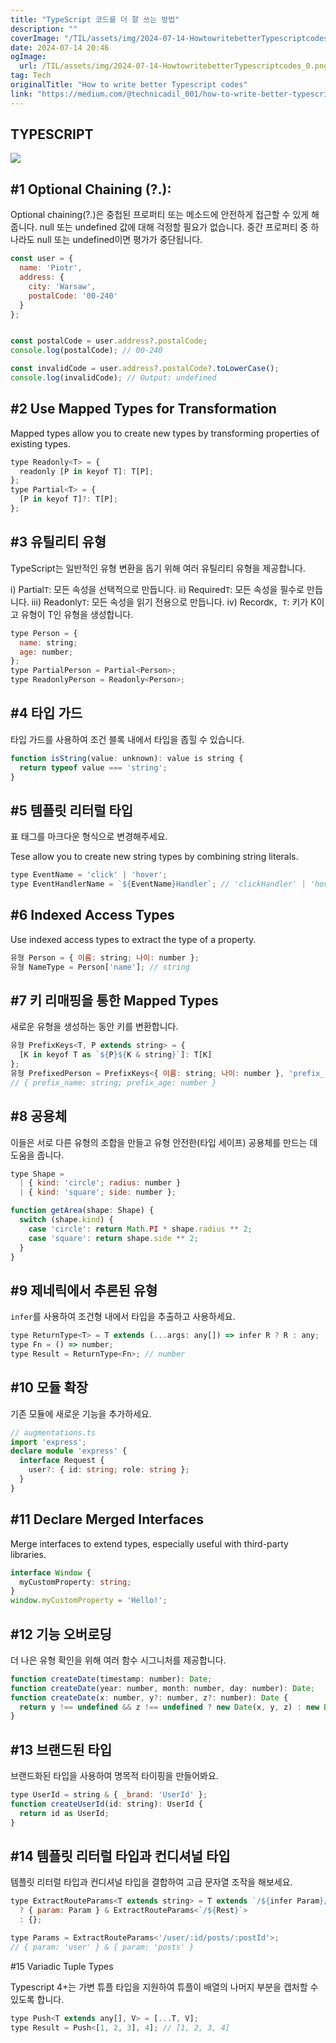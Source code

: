 ```yaml
---
title: "TypeScript 코드를 더 잘 쓰는 방법"
description: ""
coverImage: "/TIL/assets/img/2024-07-14-HowtowritebetterTypescriptcodes_0.png"
date: 2024-07-14 20:46
ogImage: 
  url: /TIL/assets/img/2024-07-14-HowtowritebetterTypescriptcodes_0.png
tag: Tech
originalTitle: "How to write better Typescript codes"
link: "https://medium.com/@technicadil_001/how-to-write-better-typescript-codes-dbfe43d85103"
---
```



## TYPESCRIPT

<img src="/TIL/assets/img/2024-07-14-HowtowritebetterTypescriptcodes_0.png" />

## #1 Optional Chaining (?.):

Optional chaining(?.)은 중첩된 프로퍼티 또는 메소드에 안전하게 접근할 수 있게 해줍니다. null 또는 undefined 값에 대해 걱정할 필요가 없습니다. 중간 프로퍼티 중 하나라도 null 또는 undefined이면 평가가 중단됩니다.

<!-- TIL 수평 -->
<ins class="adsbygoogle"
     style="display:block"
     data-ad-client="ca-pub-4877378276818686"
     data-ad-slot="1549334788"
     data-ad-format="auto"
     data-full-width-responsive="true"></ins>
<script>
(adsbygoogle = window.adsbygoogle || []).push({});
</script>

```js
const user = {
  name: 'Piotr',
  address: {
    city: 'Warsaw',
    postalCode: '00-240'
  }
};


const postalCode = user.address?.postalCode;
console.log(postalCode); // 00-240

const invalidCode = user.address?.postalCode?.toLowerCase();
console.log(invalidCode); // Output: undefined
```

## #2 Use Mapped Types for Transformation

Mapped types allow you to create new types by transforming properties of existing types.

```js
type Readonly<T> = {
  readonly [P in keyof T]: T[P];
};
type Partial<T> = {
  [P in keyof T]?: T[P];
};
```

<!-- TIL 수평 -->
<ins class="adsbygoogle"
     style="display:block"
     data-ad-client="ca-pub-4877378276818686"
     data-ad-slot="1549334788"
     data-ad-format="auto"
     data-full-width-responsive="true"></ins>
<script>
(adsbygoogle = window.adsbygoogle || []).push({});
</script>

## #3 유틸리티 유형

TypeScript는 일반적인 유형 변환을 돕기 위해 여러 유틸리티 유형을 제공합니다.

i) Partial`T`: 모든 속성을 선택적으로 만듭니다.
ii) Required`T`: 모든 속성을 필수로 만듭니다.
iii) Readonly`T`: 모든 속성을 읽기 전용으로 만듭니다.
iv) Record`K, T`: 키가 K이고 유형이 T인 유형을 생성합니다.

```js
type Person = {
  name: string;
  age: number;
};
type PartialPerson = Partial<Person>;
type ReadonlyPerson = Readonly<Person>;
```

<!-- TIL 수평 -->
<ins class="adsbygoogle"
     style="display:block"
     data-ad-client="ca-pub-4877378276818686"
     data-ad-slot="1549334788"
     data-ad-format="auto"
     data-full-width-responsive="true"></ins>
<script>
(adsbygoogle = window.adsbygoogle || []).push({});
</script>

## #4 타입 가드

타입 가드를 사용하여 조건 블록 내에서 타입을 좁힐 수 있습니다.

```js
function isString(value: unknown): value is string {
  return typeof value === 'string';
}
```

## #5 템플릿 리터럴 타입

<!-- TIL 수평 -->
<ins class="adsbygoogle"
     style="display:block"
     data-ad-client="ca-pub-4877378276818686"
     data-ad-slot="1549334788"
     data-ad-format="auto"
     data-full-width-responsive="true"></ins>
<script>
(adsbygoogle = window.adsbygoogle || []).push({});
</script>

표 태그를 마크다운 형식으로 변경해주세요.


Tese allow you to create new string types by combining string literals.

```js
type EventName = 'click' | 'hover';
type EventHandlerName = `${EventName}Handler`; // 'clickHandler' | 'hoverHandler'
```

## #6 Indexed Access Types

Use indexed access types to extract the type of a property.


<!-- TIL 수평 -->
<ins class="adsbygoogle"
     style="display:block"
     data-ad-client="ca-pub-4877378276818686"
     data-ad-slot="1549334788"
     data-ad-format="auto"
     data-full-width-responsive="true"></ins>
<script>
(adsbygoogle = window.adsbygoogle || []).push({});
</script>

```js
유형 Person = { 이름: string; 나이: number };
유형 NameType = Person['name']; // string
```

## #7 키 리매핑을 통한 Mapped Types

새로운 유형을 생성하는 동안 키를 변환합니다.

```js
유형 PrefixKeys<T, P extends string> = {
  [K in keyof T as `${P}${K & string}`]: T[K]
};
유형 PrefixedPerson = PrefixKeys<{ 이름: string; 나이: number }, 'prefix_'>;
// { prefix_name: string; prefix_age: number }
```

<!-- TIL 수평 -->
<ins class="adsbygoogle"
     style="display:block"
     data-ad-client="ca-pub-4877378276818686"
     data-ad-slot="1549334788"
     data-ad-format="auto"
     data-full-width-responsive="true"></ins>
<script>
(adsbygoogle = window.adsbygoogle || []).push({});
</script>

## #8 공용체

이들은 서로 다른 유형의 조합을 만들고 유형 안전한(타입 세이프) 공용체를 만드는 데 도움을 줍니다.

```js
type Shape =
  | { kind: 'circle'; radius: number }
  | { kind: 'square'; side: number };

function getArea(shape: Shape) {
  switch (shape.kind) {
    case 'circle': return Math.PI * shape.radius ** 2;
    case 'square': return shape.side ** 2;
  }
}
```

## #9 제네릭에서 추론된 유형

<!-- TIL 수평 -->
<ins class="adsbygoogle"
     style="display:block"
     data-ad-client="ca-pub-4877378276818686"
     data-ad-slot="1549334788"
     data-ad-format="auto"
     data-full-width-responsive="true"></ins>
<script>
(adsbygoogle = window.adsbygoogle || []).push({});
</script>

`infer`를 사용하여 조건형 내에서 타입을 추출하고 사용하세요.

```js
type ReturnType<T> = T extends (...args: any[]) => infer R ? R : any;
type Fn = () => number;
type Result = ReturnType<Fn>; // number
```

## #10 모듈 확장

기존 모듈에 새로운 기능을 추가하세요.

<!-- TIL 수평 -->
<ins class="adsbygoogle"
     style="display:block"
     data-ad-client="ca-pub-4877378276818686"
     data-ad-slot="1549334788"
     data-ad-format="auto"
     data-full-width-responsive="true"></ins>
<script>
(adsbygoogle = window.adsbygoogle || []).push({});
</script>

```typescript
// augmentations.ts
import 'express';
declare module 'express' {
  interface Request {
    user?: { id: string; role: string };
  }
}
```

## #11 Declare Merged Interfaces

Merge interfaces to extend types, especially useful with third-party libraries.

```typescript
interface Window {
  myCustomProperty: string;
}
window.myCustomProperty = 'Hello!';
```

<!-- TIL 수평 -->
<ins class="adsbygoogle"
     style="display:block"
     data-ad-client="ca-pub-4877378276818686"
     data-ad-slot="1549334788"
     data-ad-format="auto"
     data-full-width-responsive="true"></ins>
<script>
(adsbygoogle = window.adsbygoogle || []).push({});
</script>

## #12 기능 오버로딩

더 나은 유형 확인을 위해 여러 함수 시그니처를 제공합니다.

```js
function createDate(timestamp: number): Date;
function createDate(year: number, month: number, day: number): Date;
function createDate(x: number, y?: number, z?: number): Date {
  return y !== undefined && z !== undefined ? new Date(x, y, z) : new Date(x);
}
```

## #13 브랜드된 타입

<!-- TIL 수평 -->
<ins class="adsbygoogle"
     style="display:block"
     data-ad-client="ca-pub-4877378276818686"
     data-ad-slot="1549334788"
     data-ad-format="auto"
     data-full-width-responsive="true"></ins>
<script>
(adsbygoogle = window.adsbygoogle || []).push({});
</script>

브랜드화된 타입을 사용하여 명목적 타이핑을 만들어봐요.

```js
type UserId = string & { _brand: 'UserId' };
function createUserId(id: string): UserId {
  return id as UserId;
}
```

## #14 템플릿 리터럴 타입과 컨디셔널 타입

템플릿 리터럴 타입과 컨디셔널 타입을 결합하여 고급 문자열 조작을 해보세요.

<!-- TIL 수평 -->
<ins class="adsbygoogle"
     style="display:block"
     data-ad-client="ca-pub-4877378276818686"
     data-ad-slot="1549334788"
     data-ad-format="auto"
     data-full-width-responsive="true"></ins>
<script>
(adsbygoogle = window.adsbygoogle || []).push({});
</script>

```js
type ExtractRouteParams<T extends string> = T extends `/${infer Param}/${infer Rest}`
  ? { param: Param } & ExtractRouteParams<`/${Rest}`>
  : {};

type Params = ExtractRouteParams<'/user/:id/posts/:postId'>;
// { param: 'user' } & { param: 'posts' }
```

#15 Variadic Tuple Types

Typescript 4+는 가변 튜플 타입을 지원하여 튜플이 배열의 나머지 부분을 캡처할 수 있도록 합니다.

```js
type Push<T extends any[], V> = [...T, V];
type Result = Push<[1, 2, 3], 4]; // [1, 2, 3, 4]
```
